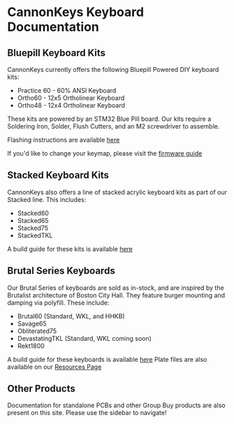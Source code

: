 # CannonKeys Keyboard Documentation

## Bluepill Keyboard Kits
CannonKeys currently offers the following Bluepill Powered DIY keyboard kits:

- Practice 60 - 60% ANSI Keyboard
- Ortho60 - 12x5 Ortholinear Keyboard
- Ortho48 - 12x4 Ortholinear Keyboard

These kits are powered by an STM32 Blue Pill board. Our kits require a Soldering Iron, Solder, Flush Cutters, and an M2 screwdriver to assemble.

Flashing instructions are available [here](flashing.md)

If you'd like to change your keymap, please visit the [firmware guide](firmware.md)

## Stacked Keyboard Kits
CannonKeys also offers a line of stacked acrylic keyboard kits as part of our Stacked line. This includes:

- Stacked60
- Stacked65
- Stacked75
- StackedTKL

A build guide for these kits is available [here](stacked/stacked_build.md) 

## Brutal Series Keyboards
Our Brutal Series of keyboards are sold as in-stock, and are inspired by the Brutalist architecture of Boston City Hall. They feature burger mounting and damping via polyfill. These include:

- Brutal60 (Standard, WKL, and HHKB)
- Savage65
- Obliterated75
- DevastatingTKL (Standard, WKL coming soon)
- Rekt1800

A build guide for these keyboards is available [here](brutal/brutal_build.md)
Plate files are also available on our [Resources Page](resources.md)

## Other Products

Documentation for standalone PCBs and other Group Buy products are also present on this site. Please use the sidebar to navigate!